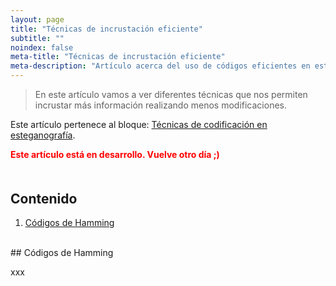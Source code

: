 ```yaml
---
layout: page
title: "Técnicas de incrustación eficiente"
subtitle: "" 
noindex: false
meta-title: "Técnicas de incrustación eficiente"
meta-description: "Artículo acerca del uso de códigos eficientes en esteganografía. Estos códigos permiten incrustar más información con menos modificaciones."
---
```


> En este artículo vamos a ver diferentes técnicas que nos permiten incrustar más información 
> realizando menos modificaciones.

Este artículo pertenece al bloque: [Técnicas de codificación en esteganografía](/blog-es).


<p style='color:red;font-weight:bold'>
    Este artículo está en desarrollo. Vuelve otro día ;)
</p>



<style>
    [id]::before {
        content: '';
        display: block;
        height:      70px;
        margin-top: -70px;
        visibility: hidden;
    }
</style>

<div class='menu' style='margin-top:50px'></div>

## Contenido

1. [Códigos de Hamming](#códigos-de-hamming)



<br>
## Códigos de Hamming

xxx






